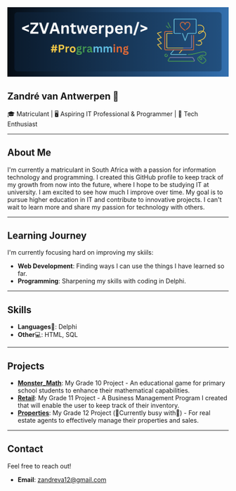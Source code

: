 <img src="ZVAntwerpen_Banner.png" alt="Banner"/>

## Zandré van Antwerpen 👋

🎓 Matriculant | 🖥️ Aspiring IT Professional & Programmer | 📱 Tech Enthusiast

---

## About Me
I'm currently a matriculant in South Africa with a passion for information technology and programming. I created this GitHub profile to keep track of my growth from now into the future, where I hope to be studying IT at university. I am excited to see how much I improve over time. My goal is to pursue higher education in IT and contribute to innovative projects. I can't wait to learn more and share my passion for technology with others.

---

## Learning Journey
I'm currently focusing hard on improving my skiils:
- **Web Development**: Finding ways I can use the things I have learned so far.
- **Programming**: Sharpening my skills with coding in Delphi.

---

## Skills

- **Languages**💬: Delphi
- **Other**💻: HTML, SQL

---

## Projects
- **[Monster_Math](https://github.com/ZVAntwerpen/Monster_Math)**: My Grade 10 Project - An educational game for primary school students to enhance their mathematical capabilities.
- **[Retail](https://github.com/ZVAntwerpen/Retail_App)**: My Grade 11 Project - A Business Management Program I created that will enable the user to keep track of their inventory.
- **[Properties](link-to-project)**: My Grade 12 Project (🚧Currently busy with🚧) - For real estate agents to effectively manage their properties and sales.

---


## Contact
Feel free to reach out!
- **Email**: [zandreva12@gmail.com](mailto:zandreva12@gmail.com)
